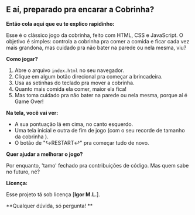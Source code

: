 ## E aí, preparado pra encarar a Cobrinha? 

**Então cola aqui que eu te explico rapidinho:**

Esse é o clássico jogo da cobrinha, feito com HTML, CSS e JavaScript. O objetivo é simples: controla a cobrinha pra comer a comida e ficar cada vez mais grandona, mas cuidado pra não bater na parede ou nela mesma, viu? 

**Como jogar?**

1. Abre o arquivo `index.html` no seu navegador.
2. Clique em algum botão direcional pra começar a brincadeira.
3. Usa as setinhas do teclado pra mover a cobrinha.
4. Quanto mais comida ela comer, maior ela fica! 
5. Mas toma cuidado pra não bater na parede ou nela mesma, porque aí é Game Over! 

**Na tela, você vai ver:**

* A sua pontuação lá em cima, no canto esquerdo.
* Uma tela inicial e outra de fim de jogo (com o seu recorde de tamanho da cobrinha ).
* O botão de "↪️RESTART↩️" pra começar tudo de novo.

**Quer ajudar a melhorar o jogo?**

Por enquanto, 'tamo' fechado pra contribuições de código. Mas quem sabe no futuro, né? 

**Licença:**

Esse projeto tá sob licença [**Igor M.L.**].


**Qualquer dúvida, só pergunta! **
